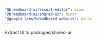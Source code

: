 ```yaml
---
"@breadboard-ai/visual-editor": minor
"@breadboard-ai/shared-ui": minor
"@google-labs/breadboard-website": minor
---
```


Extract UI to packages/shared-ui
